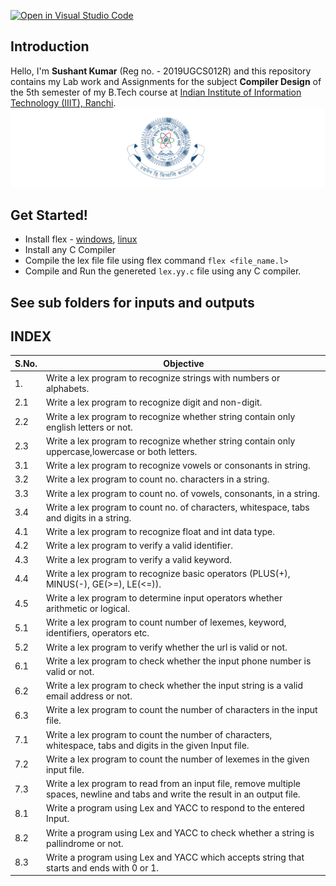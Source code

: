[![Open in Visual Studio Code](https://classroom.github.com/assets/open-in-vscode-f059dc9a6f8d3a56e377f745f24479a46679e63a5d9fe6f495e02850cd0d8118.svg)](https://classroom.github.com/online_ide?assignment_repo_id=6074817&assignment_repo_type=AssignmentRepo)
## Introduction

Hello, I'm <b>Sushant Kumar</b> (Reg no. - 2019UGCS012R) and this repository contains my Lab work and Assignments for the subject <b>Compiler Design</b> of the 5th semester of my B.Tech course at [Indian Institute of Information Technology (IIIT), Ranchi](https://iiitranchi.ac.in/).
![iiit ranchi logo](iiitranchilogo.png)

## Get Started!

-   Install flex - [windows](http://gnuwin32.sourceforge.net/packages/flex.htm), [linux](https://www.devmanuals.net/install/ubuntu/ubuntu-12-04-lts-precise-pangolin/install-flex.html)
-   Install any C Compiler
-   Compile the lex file file using flex command `flex <file_name.l>`
-   Compile and Run the genereted `lex.yy.c` file using any C compiler.

## See sub folders for inputs and outputs

## INDEX

| S.No. | Objective                                                                                                                                                 |
| ----- | --------------------------------------------------------------------------------------------------------------------------------------------------------- |
| 1.    | Write a lex program to recognize strings with numbers or alphabets.                                                                                       | 
| 2.1   | Write a lex program to recognize digit and non-digit.                                                                                                     | 
| 2.2   | Write a lex program to recognize whether string contain only english letters or not.                                                                      | 
| 2.3   | Write a lex program to recognize whether string contain only uppercase,lowercase or both letters.                                                         | 
| 3.1   | Write a lex program to recognize vowels or consonants in string.                                                                                          | 
| 3.2   | Write a lex program to count no. characters in a string.                                                                                                  | 
| 3.3   | Write a lex program to count no. of vowels, consonants, in a string.                                                                                      | 
| 3.4   | Write a lex program to count no. of characters, whitespace, tabs and digits in a string.                                                                  | 
| 4.1   | Write a lex program to recognize float and int data type.                                                                                                 | 
| 4.2   | Write a lex program to verify a valid identifier.                                                                                                         | 
| 4.3   | Write a lex program to verify a valid keyword.                                                                                                            | 
| 4.4   | Write a lex program to recognize basic operators (PLUS(+), MINUS(-), GE(>=), LE(<=)).                                                                     | 
| 4.5   | Write a lex program to determine input operators whether arithmetic or logical.                                                                           | 
| 5.1   | Write a lex program to count number of lexemes, keyword, identifiers, operators etc.                                                                      | 
| 5.2   | Write a lex program to verify whether the url is valid or not.                                                                                            | 
| 6.1   | Write a lex program to check whether the input phone number is valid or not.                                                                              | 
| 6.2   | Write a lex program to check whether the input string is a valid email address or not.                                                                    | 
| 6.3   | Write a lex program to count the number of characters in the input file.                                                                                  | 
| 7.1   | Write a lex program to count the number of characters, whitespace, tabs and digits in the given Input file.                                               | 
| 7.2   | Write a lex program to count the number of lexemes in the given input file.                                                                               | 
| 7.3   | Write a lex program to read from an input file, remove multiple spaces, newline and tabs and write the result in an output file.                          | 
| 8.1   | Write a program using Lex and YACC to respond to the entered Input.                                                                                       | 
| 8.2   | Write a program using Lex and YACC to check whether a string is pallindrome or not.                                                                       | 
| 8.3   | Write a program using Lex and YACC which accepts string that starts and ends with 0 or 1.                                                                 | 
